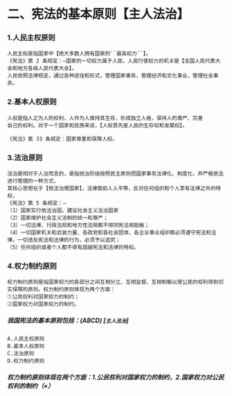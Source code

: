 # 二、宪法的基本原则【主人法治】
### 1.人民主权原则
    人民主权是指国家中【绝大多数人拥有国家的``最高权力``】。
    《宪法》第 2 条规定：―国家的一切权力属于人民，人民行使权力的机关是【全国人民代表大会和地方各级人民代表大会】。
    人民依照法律规定，通过各种途径和形式，管理国家事务，管理经济和文化事业，管理社会事务。
    
### 2.基本人权原则
    人权是指人之为人的权利，人作为人维持其生存、形成独立人格，保持人的尊严、完善
    自己的权利。对于一个国家和民族来说，【人权首先是人民的生存权和发展权】。
    
    《宪法》第 33 条规定：国家尊重和保障人权。
    
### 3.法治原则
    法治是相对于人治而言的，是指统治阶级按照民主原则把国家事务法律化、制度化，并严格依法进行管理的一种方式，
    其核心思想在于【依法治理国家】，法律面前人人平等，反对任何组织和个人享有法律之外的特权。
    《宪法》第 5 条规定：―
    （1）国家实行依法治国，建设社会主义法治国家
    （2）国家维护社会主义法制的统一和尊严；
    （3）一切法律、行政法规和地方性法规都不得同宪法相抵触；
    （4）一切国家机关和武装力量、各政党和各社会团体、各企业事业组织都必须遵守宪法和法律。一切违反宪法和法律的行为，必须予以追究；
    （5）任何组织或者个人都不得有超越宪法和法律的特权。
    
### 4.权力制约原则
    权力制约原则是指国家权力的各部分之间互相分立、互相监督、互相制衡以使公民的权利得到切实保障的原则。权力制约原则体现为两个方面：
    ①公民权利对国家权力的制约；
    ②国家权力对国家权力的制约。

##### 我国宪法的基本原则包括：(ABCD) [`主人法治`]
    A.人民主权原则
    B.基本人权原则
    C.法治原则
    D.权力制约原则

##### 权力制约原则体现在两个方面：1.公民权利对国家权力的制约，2.国家权力对公民权利的制约（×）
